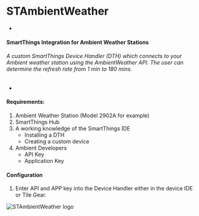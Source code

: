 # STAmbientWeather
-
#### SmartThings Integration for Ambient Weather Stations

###### A custom SmartThings Device Handler (DTH) which connects to your Ambient weather station using the AmbientWeather API.  The user can determine the refresh rate from 1 min to 180 mins.  
-

#### Requirements:
1. Ambient Weather Station (Model 2902A for example)
2. SmartThings Hub
3. A working knowledge of the SmartThings IDE
	* Installing a DTH
	* Creating a custom device
4. Ambient Developers
	* API Key
	* Application Key

#### Configuration
1. Enter API and APP key into the Device Handler either in the device IDE or Tile Gear.

![STAmbientWeather logo](https://raw.githubusercontent.com/KurtSanders/STAmbientWeather/master/images/STMobileClient.PNG)